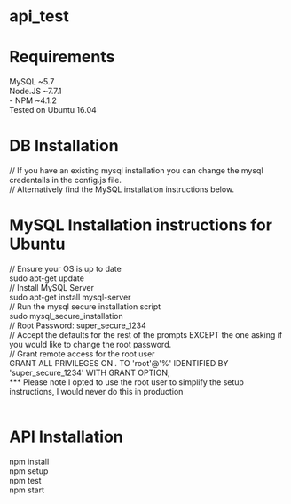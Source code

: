 # api_test

# Requirements
MySQL ~5.7<br />
Node.JS ~7.7.1<br />
	- NPM ~4.1.2<br />
Tested on Ubuntu 16.04<br />

# DB Installation
// If you have an existing mysql installation you can change the mysql credentails in the config.js file.<br />
// Alternatively find the MySQL installation instructions below.<br />
# MySQL Installation instructions for Ubuntu
// Ensure your OS is up to date<br />
sudo apt-get update<br />
// Install MySQL Server<br />
sudo apt-get install mysql-server<br />
// Run the mysql secure installation script<br />
sudo mysql_secure_installation<br />
// Root Password: super_secure_1234<br />
// Accept the defaults for the rest of the prompts EXCEPT the one asking if you would like to change the root password.<br />
// Grant remote access for the root user<br />
GRANT ALL PRIVILEGES ON *.* TO 'root'@'%' IDENTIFIED BY 'super_secure_1234' WITH GRANT OPTION;<br />
*** Please note I opted to use the root user to simplify the setup instructions, I would never do this in production <br /> 
<br />

# API Installation
npm install<br />
npm setup<br />
npm test<br />
npm start<br />